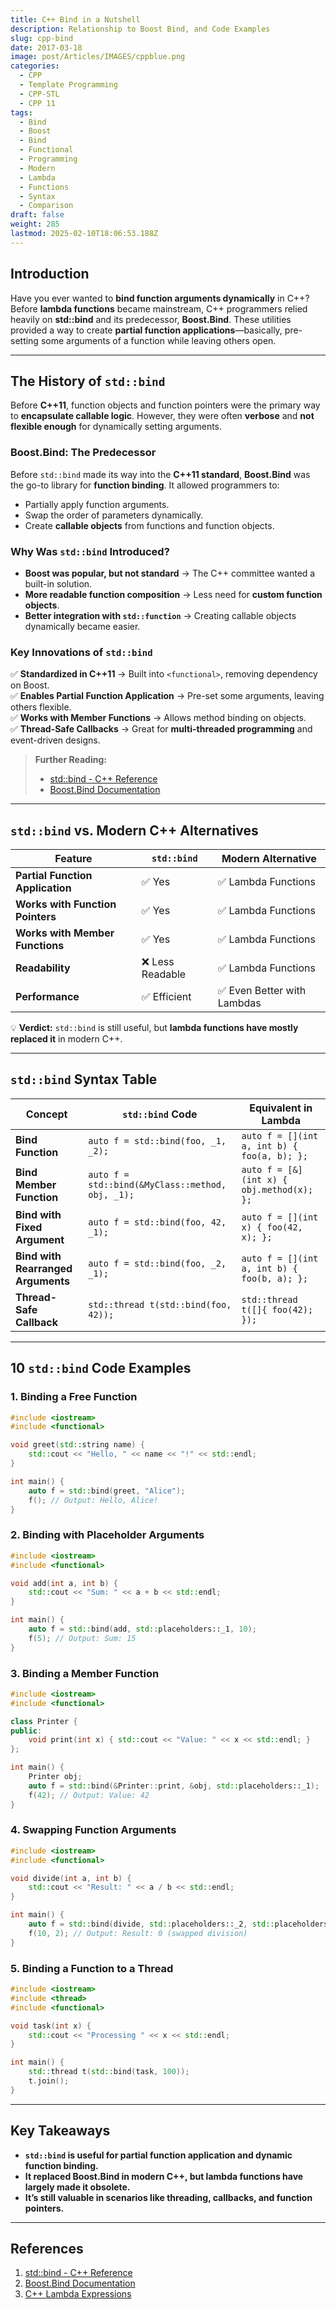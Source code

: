 ```yaml
---
title: C++ Bind in a Nutshell
description: Relationship to Boost Bind, and Code Examples
slug: cpp-bind
date: 2017-03-18
image: post/Articles/IMAGES/cppblue.png
categories:
  - CPP
  - Template Programming
  - CPP-STL
  - CPP 11
tags:
  - Bind
  - Boost
  - Bind
  - Functional
  - Programming
  - Modern
  - Lambda
  - Functions
  - Syntax
  - Comparison
draft: false
weight: 285
lastmod: 2025-02-10T18:06:53.188Z
---
```

<!--
# C++ Bind in Detail: History, Relationship to Boost Bind, Motivation, and 10 Code Examples
-->

## Introduction

Have you ever wanted to **bind function arguments dynamically** in C++? Before **lambda functions** became mainstream, C++ programmers relied heavily on **std::bind** and its predecessor, **Boost.Bind**. These utilities provided a way to create **partial function applications**—basically, pre-setting some arguments of a function while leaving others open.

<!--
In this article, we'll cover:  

- The **history and motivation** behind `std::bind`.  
- How it compares to **Boost.Bind and lambda functions**.  
- **10 real C++ `bind` code examples**.  
- A **table comparing `std::bind` syntax to lambda functions and modern C++ alternatives**.  
-->

***

## The History of `std::bind`

Before **C++11**, function objects and function pointers were the primary way to **encapsulate callable logic**. However, they were often **verbose** and **not flexible enough** for dynamically setting arguments.

### **Boost.Bind: The Predecessor**

Before `std::bind` made its way into the **C++11 standard**, **Boost.Bind** was the go-to library for **function binding**. It allowed programmers to:

* Partially apply function arguments.
* Swap the order of parameters dynamically.
* Create **callable objects** from functions and function objects.

### **Why Was `std::bind` Introduced?**

* **Boost was popular, but not standard** → The C++ committee wanted a built-in solution.
* **More readable function composition** → Less need for **custom function objects**.
* **Better integration with `std::function`** → Creating callable objects dynamically became easier.

### **Key Innovations of `std::bind`**

✅ **Standardized in C++11** → Built into `<functional>`, removing dependency on Boost.\
✅ **Enables Partial Function Application** → Pre-set some arguments, leaving others flexible.\
✅ **Works with Member Functions** → Allows method binding on objects.\
✅ **Thread-Safe Callbacks** → Great for **multi-threaded programming** and event-driven designs.

> **Further Reading:**
>
> * [std::bind - C++ Reference](https://en.cppreference.com/w/cpp/utility/functional/bind)
> * [Boost.Bind Documentation](https://www.boost.org/doc/libs/1_76_0/libs/bind/doc/html/index.html)

***

## `std::bind` vs. Modern C++ Alternatives

| Feature                          | `std::bind`     | Modern Alternative         |
| -------------------------------- | --------------- | -------------------------- |
| **Partial Function Application** | ✅ Yes           | ✅ Lambda Functions         |
| **Works with Function Pointers** | ✅ Yes           | ✅ Lambda Functions         |
| **Works with Member Functions**  | ✅ Yes           | ✅ Lambda Functions         |
| **Readability**                  | ❌ Less Readable | ✅ Lambda Functions         |
| **Performance**                  | ✅ Efficient     | ✅ Even Better with Lambdas |

💡 **Verdict:** `std::bind` is still useful, but **lambda functions have mostly replaced it** in modern C++.

***

## `std::bind` Syntax Table

| Concept                            | `std::bind` Code                                 | Equivalent in Lambda                        |
| ---------------------------------- | ------------------------------------------------ | ------------------------------------------- |
| **Bind Function**                  | `auto f = std::bind(foo, _1, _2);`               | `auto f = [](int a, int b) { foo(a, b); };` |
| **Bind Member Function**           | `auto f = std::bind(&MyClass::method, obj, _1);` | `auto f = [&](int x) { obj.method(x); };`   |
| **Bind with Fixed Argument**       | `auto f = std::bind(foo, 42, _1);`               | `auto f = [](int x) { foo(42, x); };`       |
| **Bind with Rearranged Arguments** | `auto f = std::bind(foo, _2, _1);`               | `auto f = [](int a, int b) { foo(b, a); };` |
| **Thread-Safe Callback**           | `std::thread t(std::bind(foo, 42));`             | `std::thread t([]{ foo(42); });`            |

***

## 10 `std::bind` Code Examples

### **1. Binding a Free Function**

```cpp
#include <iostream>
#include <functional>

void greet(std::string name) {
    std::cout << "Hello, " << name << "!" << std::endl;
}

int main() {
    auto f = std::bind(greet, "Alice");
    f(); // Output: Hello, Alice!
}
```

### **2. Binding with Placeholder Arguments**

```cpp
#include <iostream>
#include <functional>

void add(int a, int b) {
    std::cout << "Sum: " << a + b << std::endl;
}

int main() {
    auto f = std::bind(add, std::placeholders::_1, 10);
    f(5); // Output: Sum: 15
}
```

### **3. Binding a Member Function**

```cpp
#include <iostream>
#include <functional>

class Printer {
public:
    void print(int x) { std::cout << "Value: " << x << std::endl; }
};

int main() {
    Printer obj;
    auto f = std::bind(&Printer::print, &obj, std::placeholders::_1);
    f(42); // Output: Value: 42
}
```

### **4. Swapping Function Arguments**

```cpp
#include <iostream>
#include <functional>

void divide(int a, int b) {
    std::cout << "Result: " << a / b << std::endl;
}

int main() {
    auto f = std::bind(divide, std::placeholders::_2, std::placeholders::_1);
    f(10, 2); // Output: Result: 0 (swapped division)
}
```

### **5. Binding a Function to a Thread**

```cpp
#include <iostream>
#include <thread>
#include <functional>

void task(int x) {
    std::cout << "Processing " << x << std::endl;
}

int main() {
    std::thread t(std::bind(task, 100));
    t.join();
}
```

***

## Key Takeaways

* **`std::bind` is useful for partial function application and dynamic function binding.**
* **It replaced Boost.Bind in modern C++, but lambda functions have largely made it obsolete.**
* **It’s still valuable in scenarios like threading, callbacks, and function pointers.**

***

## References

1. [std::bind - C++ Reference](https://en.cppreference.com/w/cpp/utility/functional/bind)
2. [Boost.Bind Documentation](https://www.boost.org/doc/libs/1_76_0/libs/bind/doc/html/index.html)
3. [C++ Lambda Expressions](https://en.cppreference.com/w/cpp/language/lambda)
